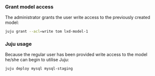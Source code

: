 ### Grant model access
The administrator grants the user write access to the previously created model:

```bash
juju grant --acl=write tom lxd-model-1
```

### Juju usage
Because the regular user has been provided write access to the model
he/she can begin to utilise Juju:

```bash
juju deploy mysql mysql-staging
```
